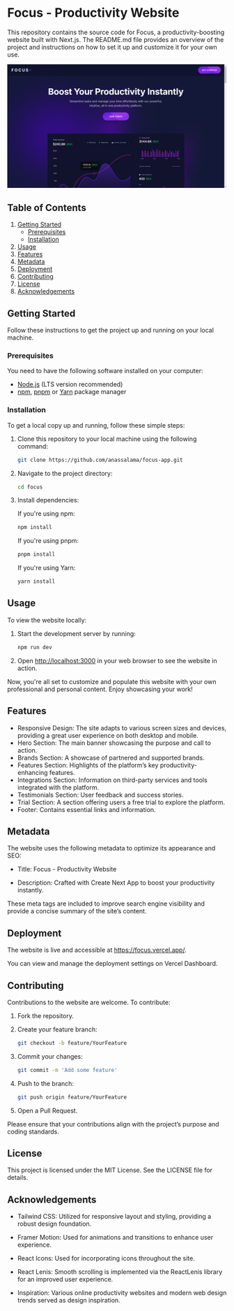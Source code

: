 # Focus - Productivity Website

This repository contains the source code for Focus, a productivity-boosting website built with Next.js.
The README.md file provides an overview of the project and instructions on how to set it up and customize it for your own use.

![Demo](https://github.com/anassalama/focus-app/blob/main/public/demo.png)

## Table of Contents

1. [Getting Started](#getting-started)
   - [Prerequisites](#prerequisites)
   - [Installation](#installation)
2. [Usage](#usage)
3. [Features](#features)
4. [Metadata](#metadata)
5. [Deployment](#deployment)
6. [Contributing](#contributing)
7. [License](#license)
8. [Acknowledgements](#acknowledgements)

## Getting Started

Follow these instructions to get the project up and running on your local machine.

### Prerequisites

You need to have the following software installed on your computer:

- [Node.js](https://nodejs.org/) (LTS version recommended)
- [npm](https://www.npmjs.com/), [pnpm](https://pnpm.io/) or [Yarn](https://yarnpkg.com/) package manager

### Installation

To get a local copy up and running, follow these simple steps:

1. Clone this repository to your local machine using the following command:
   ```bash
   git clone https://github.com/anassalama/focus-app.git
   ```
2. Navigate to the project directory:
   ```bash
   cd focus
   ```
3. Install dependencies:

   If you're using npm:

   ```bash
   npm install
   ```

   If you're using pnpm:

   ```bash
   pnpm install
   ```

   If you're using Yarn:

   ```bash
   yarn install
   ```

## Usage

To view the website locally:

1. Start the development server by running:

   ```bash
   npm run dev
   ```

2. Open [http://localhost:3000](http://localhost:3000) in your web browser to see the website in action.

Now, you're all set to customize and populate this website with your own professional and personal content. Enjoy showcasing your work!

## Features

- Responsive Design: The site adapts to various screen sizes and devices, providing a great user experience on both desktop and mobile.
- Hero Section: The main banner showcasing the purpose and call to action.
- Brands Section: A showcase of partnered and supported brands.
- Features Section: Highlights of the platform’s key productivity-enhancing features.
- Integrations Section: Information on third-party services and tools integrated with the platform.
- Testimonials Section: User feedback and success stories.
- Trial Section: A section offering users a free trial to explore the platform.
- Footer: Contains essential links and information.

## Metadata

The website uses the following metadata to optimize its appearance and SEO:

- Title: Focus - Productivity Website

- Description: Crafted with Create Next App to boost your productivity instantly.

These meta tags are included to improve search engine visibility and provide a concise summary of the site’s content.

## Deployment

The website is live and accessible at https://focus.vercel.app/.

You can view and manage the deployment settings on Vercel Dashboard.

## Contributing

Contributions to the website are welcome. To contribute:

1. Fork the repository.
2. Create your feature branch:

   ```bash
   git checkout -b feature/YourFeature
   ```

3. Commit your changes:
   ```bash
   git commit -m 'Add some feature'
   ```
4. Push to the branch:
   ```bash
   git push origin feature/YourFeature
   ```
5. Open a Pull Request.

Please ensure that your contributions align with the project’s purpose and coding standards.

## License

This project is licensed under the MIT License. See the LICENSE file for details.

## Acknowledgements

- Tailwind CSS: Utilized for responsive layout and styling, providing a robust design foundation.

- Framer Motion: Used for animations and transitions to enhance user experience.

- React Icons: Used for incorporating icons throughout the site.

- React Lenis: Smooth scrolling is implemented via the ReactLenis library for an improved user experience.

- Inspiration: Various online productivity websites and modern web design trends served as design inspiration.
